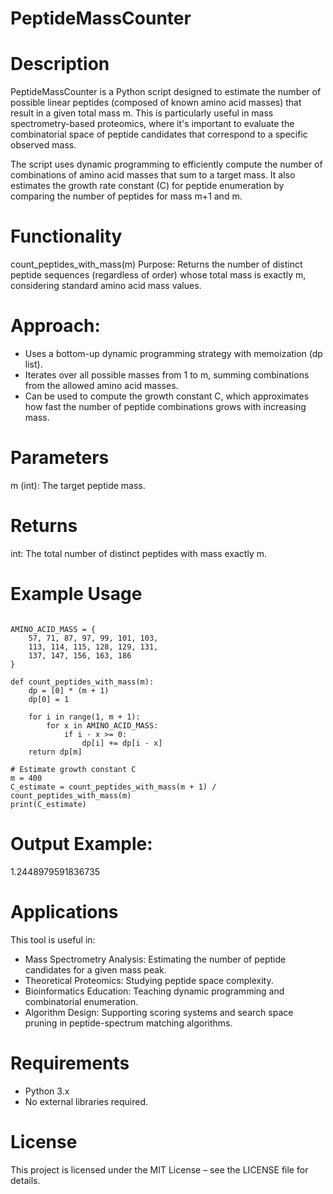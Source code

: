 # PeptideMassCounter

# Description
PeptideMassCounter is a Python script designed to estimate the number of possible linear peptides (composed of known amino acid masses) that result in a given total mass m. This is particularly useful in mass spectrometry-based proteomics, where it's important to evaluate the combinatorial space of peptide candidates that correspond to a specific observed mass.

The script uses dynamic programming to efficiently compute the number of combinations of amino acid masses that sum to a target mass. It also estimates the growth rate constant (C) for peptide enumeration by comparing the number of peptides for mass m+1 and m.

# Functionality
count_peptides_with_mass(m)
Purpose: Returns the number of distinct peptide sequences (regardless of order) whose total mass is exactly m, considering standard amino acid mass values.

# Approach:

* Uses a bottom-up dynamic programming strategy with memoization (dp list).
* Iterates over all possible masses from 1 to m, summing combinations from the allowed amino acid masses.
* Can be used to compute the growth constant C, which approximates how fast the number of peptide combinations grows with increasing mass.

# Parameters
m (int): The target peptide mass.

# Returns
int: The total number of distinct peptides with mass exactly m.

# Example Usage
```

AMINO_ACID_MASS = {
    57, 71, 87, 97, 99, 101, 103,
    113, 114, 115, 128, 129, 131,
    137, 147, 156, 163, 186
}

def count_peptides_with_mass(m):
    dp = [0] * (m + 1)
    dp[0] = 1

    for i in range(1, m + 1):
        for x in AMINO_ACID_MASS:
            if i - x >= 0:
                dp[i] += dp[i - x]
    return dp[m]

# Estimate growth constant C
m = 400
C_estimate = count_peptides_with_mass(m + 1) / count_peptides_with_mass(m)
print(C_estimate)
```
 
# Output Example:
1.2448979591836735


# Applications
This tool is useful in:

* Mass Spectrometry Analysis: Estimating the number of peptide candidates for a given mass peak.
* Theoretical Proteomics: Studying peptide space complexity.
* Bioinformatics Education: Teaching dynamic programming and combinatorial enumeration.
* Algorithm Design: Supporting scoring systems and search space pruning in peptide-spectrum matching algorithms.

# Requirements
* Python 3.x
* No external libraries required.

# License
This project is licensed under the MIT License – see the LICENSE file for details.






